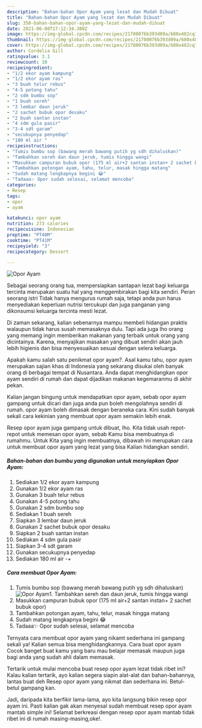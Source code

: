```yaml
---
description: "Bahan-bahan Opor Ayam yang lezat dan Mudah Dibuat"
title: "Bahan-bahan Opor Ayam yang lezat dan Mudah Dibuat"
slug: 350-bahan-bahan-opor-ayam-yang-lezat-dan-mudah-dibuat
date: 2021-06-08T17:12:34.380Z
image: https://img-global.cpcdn.com/recipes/21780076b393d09a/680x482cq70/opor-ayam-foto-resep-utama.jpg
thumbnail: https://img-global.cpcdn.com/recipes/21780076b393d09a/680x482cq70/opor-ayam-foto-resep-utama.jpg
cover: https://img-global.cpcdn.com/recipes/21780076b393d09a/680x482cq70/opor-ayam-foto-resep-utama.jpg
author: Cordelia Gill
ratingvalue: 3.1
reviewcount: 10
recipeingredient:
- "1/2 ekor ayam kampung"
- "1/2 ekor ayam ras"
- "3 buah telur rebus"
- "4-5 potong tahu"
- "2 sdm bumbu sop"
- "1 buah sereh"
- "3 lembar daun jeruk"
- "2 sachet bubuk opor desaku"
- "2 buah santan instan"
- "4 sdm gula pasir"
- "3-4 sdt garam"
- "secukupnya penyedap"
- "180 ml air "
recipeinstructions:
- "Tumis bumbu sop (bawang merah bawang putih yg sdh dihaluskan)"
- "Tambahkan sereh dan daun jeruk, tumis hingga wangi"
- "Masukkan campuran bubuk opor (175 ml air+2 santan instan+ 2 sachet bubuk opor)"
- "Tambahkan potongan ayam, tahu, telur, masak hingga matang"
- "Sudah matang lengkapnya begini 😂"
- "Tadaaa✨ Opor sudah selesai, selamat mencoba"
categories:
- Resep
tags:
- opor
- ayam

katakunci: opor ayam 
nutrition: 273 calories
recipecuisine: Indonesian
preptime: "PT40M"
cooktime: "PT41M"
recipeyield: "3"
recipecategory: Dessert

---
```



![Opor Ayam](https://img-global.cpcdn.com/recipes/21780076b393d09a/680x482cq70/opor-ayam-foto-resep-utama.jpg)

Sebagai seorang orang tua, mempersiapkan santapan lezat bagi keluarga tercinta merupakan suatu hal yang menggembirakan bagi kita sendiri. Peran seorang istri Tidak hanya mengurus rumah saja, tetapi anda pun harus menyediakan keperluan nutrisi tercukupi dan juga panganan yang dikonsumsi keluarga tercinta mesti lezat.

Di zaman  sekarang, kalian sebenarnya mampu membeli hidangan praktis walaupun tidak harus susah memasaknya dulu. Tapi ada juga lho orang yang memang ingin memberikan makanan yang terbaik untuk orang yang dicintainya. Karena, menyajikan masakan yang dibuat sendiri akan jauh lebih higienis dan bisa menyesuaikan sesuai dengan selera keluarga. 



Apakah kamu salah satu penikmat opor ayam?. Asal kamu tahu, opor ayam merupakan sajian khas di Indonesia yang sekarang disukai oleh banyak orang di berbagai tempat di Nusantara. Anda dapat menghidangkan opor ayam sendiri di rumah dan dapat dijadikan makanan kegemaranmu di akhir pekan.

Kalian jangan bingung untuk mendapatkan opor ayam, sebab opor ayam gampang untuk dicari dan juga anda pun boleh mengolahnya sendiri di rumah. opor ayam boleh dimasak dengan beraneka cara. Kini sudah banyak sekali cara kekinian yang membuat opor ayam semakin lebih enak.

Resep opor ayam juga gampang untuk dibuat, lho. Kita tidak usah repot-repot untuk memesan opor ayam, sebab Kamu bisa membuatnya di rumahmu. Untuk Kita yang ingin membuatnya, dibawah ini merupakan cara untuk membuat opor ayam yang lezat yang bisa Kalian hidangkan sendiri.

<!--inarticleads1-->

##### Bahan-bahan dan bumbu yang digunakan untuk menyiapkan Opor Ayam:

1. Sediakan 1/2 ekor ayam kampung
1. Gunakan 1/2 ekor ayam ras
1. Gunakan 3 buah telur rebus
1. Gunakan 4-5 potong tahu
1. Gunakan 2 sdm bumbu sop
1. Sediakan 1 buah sereh
1. Siapkan 3 lembar daun jeruk
1. Gunakan 2 sachet bubuk opor desaku
1. Siapkan 2 buah santan instan
1. Sediakan 4 sdm gula pasir
1. Siapkan 3-4 sdt garam
1. Gunakan secukupnya penyedap
1. Sediakan 180 ml air -+




<!--inarticleads2-->

##### Cara membuat Opor Ayam:

1. Tumis bumbu sop (bawang merah bawang putih yg sdh dihaluskan)
<img src="https://img-global.cpcdn.com/steps/6b44df428a90c145/160x128cq70/opor-ayam-langkah-memasak-1-foto.jpg" alt="Opor Ayam">1. Tambahkan sereh dan daun jeruk, tumis hingga wangi
1. Masukkan campuran bubuk opor (175 ml air+2 santan instan+ 2 sachet bubuk opor)
1. Tambahkan potongan ayam, tahu, telur, masak hingga matang
1. Sudah matang lengkapnya begini 😂
1. Tadaaa✨ Opor sudah selesai, selamat mencoba




Ternyata cara membuat opor ayam yang nikamt sederhana ini gampang sekali ya! Kalian semua bisa menghidangkannya. Cara buat opor ayam Cocok banget buat kamu yang baru mau belajar memasak maupun juga bagi anda yang sudah ahli dalam memasak.

Tertarik untuk mulai mencoba buat resep opor ayam lezat tidak ribet ini? Kalau kalian tertarik, ayo kalian segera siapin alat-alat dan bahan-bahannya, lantas buat deh Resep opor ayam yang nikmat dan sederhana ini. Betul-betul gampang kan. 

Jadi, daripada kita berfikir lama-lama, ayo kita langsung bikin resep opor ayam ini. Pasti kalian gak akan menyesal sudah membuat resep opor ayam mantab simple ini! Selamat berkreasi dengan resep opor ayam mantab tidak ribet ini di rumah masing-masing,oke!.

